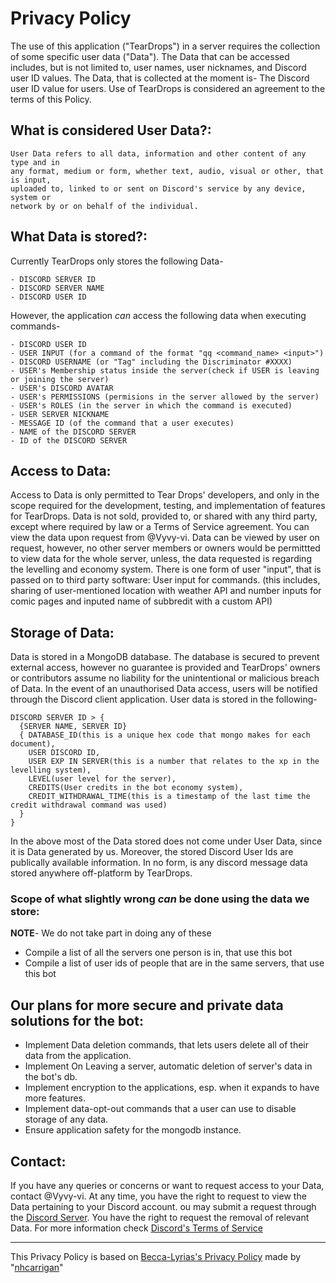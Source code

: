 # Privacy Policy

The use of this application ("TearDrops") in a server requires the collection of some specific user data ("Data").
The Data that can be accessed includes, but is not limited to, user names, user nicknames, and Discord user ID values.
The Data, that is collected at the moment is- The Discord user ID value for users.
Use of TearDrops is considered an agreement to the terms of this Policy.

## What is considered User Data?:
```
User Data refers to all data, information and other content of any type and in
any format, medium or form, whether text, audio, visual or other, that is input,
uploaded to, linked to or sent on Discord's service by any device, system or
network by or on behalf of the individual.
```

## What Data is stored?:
Currently TearDrops only stores the following Data-
```
- DISCORD SERVER ID
- DISCORD SERVER NAME
- DISCORD USER ID
```
However, the application _can_ access the following data when executing commands-
```
- DISCORD USER ID
- USER INPUT (for a command of the format "qq <command_name> <input>")
- DISCORD USERNAME (or "Tag" including the Discriminator #XXXX)
- USER's Membership status inside the server(check if USER is leaving or joining the server)
- USER's DISCORD AVATAR
- USER's PERMISSIONS (permisions in the server allowed by the server)
- USER's ROLES (in the server in which the command is executed)
- USER SERVER NICKNAME
- MESSAGE ID (of the command that a user executes)
- NAME of the DISCORD SERVER
- ID of the DISCORD SERVER
```

## Access to Data:
Access to Data is only permitted to Tear Drops' developers, and only in the scope required for the development,
testing, and implementation of features for TearDrops. Data is not sold, provided to, or shared with any third party,
except where required by law or a Terms of Service agreement. You can view the data upon request from @Vyvy-vi.
Data can be viewed by user on request, however, no other server members or owners would be permittted to view data
for the whole server, unless, the data requested is regarding the levelling and economy system.
There is one form of user "input", that is passed on to third party software:
User input for commands.
(this includes, sharing of user-mentioned location with weather API and number inputs for comic pages and inputed name of subbredit with a custom API)

## Storage of Data:
Data is stored in a MongoDB database.
The database is secured to prevent external access, however no guarantee is provided and
TearDrops' owners or contributors assume no liability for the unintentional or malicious breach of Data.
In the event of an unauthorised Data access, users will be notified through the Discord client application.
User data is stored in the following-
```
DISCORD SERVER ID > {
  {SERVER NAME, SERVER ID}
  { DATABASE_ID(this is a unique hex code that mongo makes for each document),
    USER DISCORD ID,
    USER EXP IN SERVER(this is a number that relates to the xp in the levelling system),
    LEVEL(user level for the server),
    CREDITS(User credits in the bot economy system),
    CREDIT_WITHDRAWAL_TIME(this is a timestamp of the last time the credit withdrawal command was used)
  }
}
```
In the above most of the Data stored does not come under User Data, since it is Data generated by us.
Moreover, the stored Discord User Ids are publically available information.
In no form, is any discord message data stored anywhere off-platform by TearDrops.

### Scope of what slightly wrong _can_ be done using the data we store:
**NOTE**- We do not take part in doing any of these
- Compile a list of all the servers one person is in, that use this bot
- Compile a list of user ids of people that are in the same servers, that use this bot

## Our plans for more secure and private data solutions for the bot:
- Implement Data deletion commands, that lets users delete all of their data from the application.
- Implement On Leaving a server, automatic deletion of server's data in the bot's db.
- Implement encryption to the applications, esp. when it expands to have more features.
- Implement data-opt-out commands that a user can use to disable storage of any data.
- Ensure application safety for the mongodb instance.

## Contact:
If you have any queries or concerns or want to request access to your Data, contact @Vyvy-vi.
At any time, you have the right to request to view the Data pertaining to your Discord account.
ou may submit a request through the [Discord Server](http://chat.vyvy-vi.ninja). You have the right to request the removal of relevant Data.
For more information check [Discord's Terms of Service](https://discord.com/terms)


---
This Privacy Policy is based on [Becca-Lyrias's Privacy Policy](https://github.com/nhcarrigan/Becca-Lyria/blob/main/PRIVACY.md) made by "[nhcarrigan](https://github.com/nhcarrigan)"
